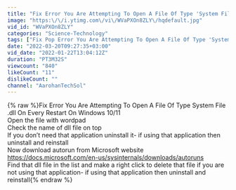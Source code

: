 ```yaml
---
title: "Fix Error You Are Attempting To Open A File Of Type 'System File' (.dll) On Windows 10\/11"
image: "https:\/\/i.ytimg.com\/vi\/WVaPXOn8ZLY\/hqdefault.jpg"
vid_id: "WVaPXOn8ZLY"
categories: "Science-Technology"
tags: ["Fix Pop Error You Are Attempting To Open A File Of Type 'System File' (.dll) On Windows 10\/11"]
date: "2022-03-20T09:27:35+03:00"
vid_date: "2022-01-22T13:04:12Z"
duration: "PT3M32S"
viewcount: "840"
likeCount: "11"
dislikeCount: ""
channel: "AarohanTechSol"
---
```

{% raw %}Fix Error You Are Attempting To Open A File Of Type System File .dll On Every Restart On Windows 10/11<br />Open the file with wordpad<br />Check the name of dll file on top<br />If you don’t need that application uninstall it- if using that application then uninstall and reinstall <br />Now download autorun from Microsoft website<br /><a rel="nofollow" target="blank" href="https://docs.microsoft.com/en-us/sysinternals/downloads/autoruns">https://docs.microsoft.com/en-us/sysinternals/downloads/autoruns</a> <br />Find that dll file in the list and make a right click to delete that file if you are not using that application- if using that application then uninstall and reinstall{% endraw %}
